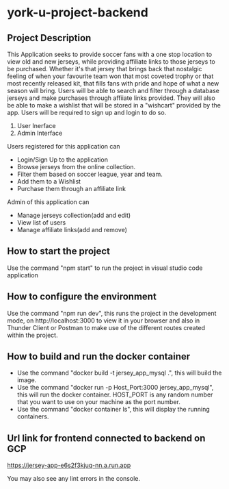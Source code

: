 # york-u-project-backend
## Project Description

This Application seeks to provide soccer fans with a one stop location to view old and new jerseys, while providing affiliate links to those jerseys to be purchased. Whether it's that jersey that brings back that nostalgic feeling of when your favourite team won that most coveted trophy or that most recently released kit, that fills fans with pride and hope of what a new season will bring. Users will be able to search and filter through a database jerseys and make purchases through affiiate links provided. They will also be able to make a wishlist that will be stored in a "wishcart" provided by the app. Users will be required to sign up and login to do so.

1.	User Inerface
2.	Admin Interface

Users registered for this application can
*	Login/Sign Up to the application
*	Browse jerseys from the online collection.
*	Filter them based on soccer league, year and team.
*	Add them to a Wishlist
*	Purchase them through an affiliate link

Admin of this application can
*	Manage jerseys collection(add and edit)
*	View list of users
*	Manage affiliate links(add and remove) 

## How to start the project
Use the command "npm start" to run the project in visual studio code application

## How to configure the environment
Use the command "npm run dev", this runs the project in the development mode,
on http://localhost:3000 to view it in your browser and also in Thunder Client or Postman to make use of the different routes created within the project.


## How to build and run the docker container
* Use the command "docker build -t jersey_app_mysql .", this will build the image.
* Use the command "docker run -p Host_Port:3000 jersey_app_mysql", this will run the docker container. HOST_PORT is any random number that you want to use on your machine as the port number.
* Use the command "docker container ls", this will display the running containers.
  
## Url link for frontend connected to backend on GCP
https://jersey-app-e6s2f3kjuq-nn.a.run.app


You may also see any lint errors in the console.
